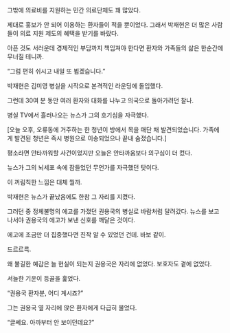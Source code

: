 그밖에 의료비를 지원하는 민간 의료단체도 꽤 많았다.

제대로 홍보가 안 되어 이용하는 환자들이 적을 뿐이었다. 그래서 박재현은 더 많은 사람들이 의료 지원 제도의 혜택을 받기를 바랐다.

아픈 것도 서러운데 경제적인 부담까지 책임져야 한다면 환자와 가족들의 삶은 한순간에 무너질 테니까.

“그럼 편히 쉬시고 내일 또 뵙겠습니다.”

박재현은 김미영 병실을 시작으로 본격적인 라운딩에 돌입했다.

그런데 30여 분 동안 여러 환자와 대화를 나누고 의국으로 돌아가려던 찰나.

병실 TV에서 흘러나오는 뉴스가 그의 호기심을 자극했다.

[오늘 오후, 오류동에 거주하는 한 청년이 방에서 목을 매단 채 발견되었습니다. 가족에게 발견된 청년은 즉시 병원으로 이송되었으나 끝내 숨졌습니다.]

평소라면 안타까워할 사건이었지만 오늘은 안타까움보다 의구심이 더 컸다.

뉴스가 그의 뇌세포 속에 잠들었던 무언가를 자극했던 탓이다.

이 꺼림칙한 느낌은 대체 뭘까.

박재현은 뉴스가 끝났음에도 한참 그 자리를 지켰다.

그러던 중 정체불명의 에고를 가졌던 권용국의 병실로 바람처럼 달려갔다. 뉴스를 보고 나서야 권용국의 에고가 보낸 신호를 깨달은 것이다.

에고에 조금만 더 집중했다면 진작 알 수 있었던 건데. 바보 같이.

드르르륵.

왜 불길한 예감은 늘 현실이 되는지 권용국은 자리에 없었다. 보호자도 곁에 없었다.

서늘한 기운이 등골을 훑었다.

“권용국 환자분, 어디 계시죠?”

그는 권용국 옆 자리에 앉은 환자에게 다급히 물었다.

“글쎄요. 아까부터 안 보이던데요?”